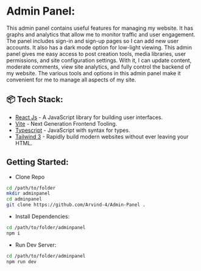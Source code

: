 # Admin Panel:

This admin panel contains useful features for managing my website. It has graphs and analytics that allow me to monitor traffic and user engagement. The panel includes sign-in and sign-up pages so I can add new user accounts. It also has a dark mode option for low-light viewing. This admin panel gives me easy access to post creation tools, media libraries, user permissions, and site configuration settings. With it, I can update content, moderate comments, view site analytics, and fully control the backend of my website. The various tools and options in this admin panel make it convenient for me to manage all aspects of my site.

## 📦 Tech Stack:

- [React Js](https://reactjs.org)  - A JavaScript library for building user interfaces.
- [Vite](https://vitejs.dev/)  - Next Generation Frontend Tooling.
- [Typescript](https://www.typescriptlang.org/)  - JavaScript with syntax for types.
- [Tailwind 3](https://tailwindcss.com/)  - Rapidly build modern websites without ever leaving your HTML.

## Getting Started: 

- Clone Repo 

```bash
cd /path/to/folder
mkdir adminpanel
cd adminpanel
git clone https://github.com/Arvind-4/Admin-Panel .
```  

- Install Dependencies:

```bash
cd /path/to/folder/adminpanel
npm i
```

- Run Dev Server:

```bash
cd /path/to/folder/adminpanel
npm run dev
```
